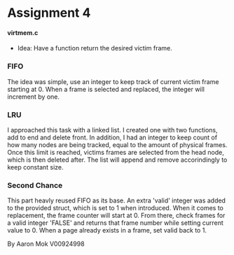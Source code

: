 # Assignment 4

#### **virtmem.c**

* Idea: Have a function return the desired victim frame.

### FIFO

The idea was simple, use an integer to keep track of current victim frame starting at 0. When a frame is
selected and replaced, the integer will increment by one.

### LRU

I approached this task with a linked list. I created one with two functions, add to end and delete front.
In addition, I had an integer to keep count of how many nodes are being tracked, equal to the amount of
physical frames. Once this limit is reached, victims frames are selected from the head node, which is then
deleted after. The list will append and remove accorindingly to keep constant size. 

### Second Chance

This part heavly reused FIFO as its base. An extra 'valid' integer was added to the provided struct,
which is set to 1 when introduced. When it comes to replacement, the frame counter will start at 0.
From there, check frames for a valid integer 'FALSE' and returns that frame number while setting current
value to 0. When a page already exists in a frame, set valid back to 1.


By Aaron Mok V00924998 
